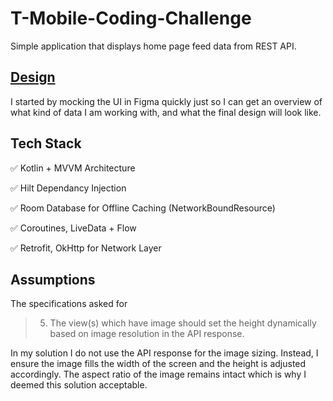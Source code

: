 # T-Mobile-Coding-Challenge
Simple application that displays home page feed data from REST API. 

## [Design](https://www.figma.com/file/6jOPuZS6nksXG9GMWcH9Jx/T-Mobile-Coding-Challenge?node-id=0%3A1)
I started by mocking the UI in Figma quickly just so I can get an overview of what kind of data I am working with, and what the final design will look like.

## Tech Stack
✅ Kotlin + MVVM Architecture

✅ Hilt Dependancy Injection

✅ Room Database for Offline Caching (NetworkBoundResource)

✅ Coroutines, LiveData + Flow

✅ Retrofit, OkHttp for Network Layer

## Assumptions
The specifications asked for
> 5.	The view(s) which have image should set the height dynamically based on image resolution in the API response.

In my solution I do not use the API response for the image sizing. Instead, I ensure the image fills the width of the screen and the height is adjusted accordingly. The aspect ratio of the image remains intact which is why I deemed this solution acceptable.
